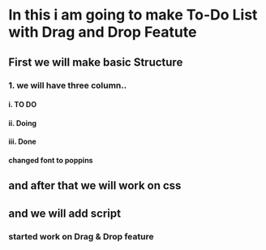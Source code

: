 # In this i am going to make To-Do List with Drag and Drop Featute

## First we will make basic Structure 
### 1. we will have three column..
#### i. TO DO
#### ii. Doing
#### iii. Done

#### changed font to poppins

## and after that we will work on css

## and we will add script 
### started work on Drag & Drop feature